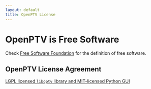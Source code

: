 ```yaml
---
layout: default
title: OpenPTV License
---
```


# OpenPTV is Free Software


Check [Free Software Foundation](http://www.fsf.org/) for the definition of free software.

## OpenPTV License Agreement

[LGPL licensed `liboptv` library and MIT-licensed Python GUI](http://github.com/openptv/openptv-python) 

